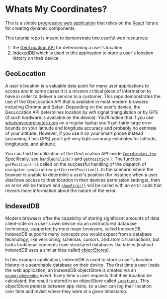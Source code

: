 # Whats My Coordinates?

This is a simple [progressive web application](https://developer.mozilla.org/en-US/docs/Web/Progressive_web_apps) that relies on the
[React](https://react.dev/) library for creating dynamic components. 

This tutorial repo is meant to demonstrate two userful web resources:

1. the [GeoLocation API](https://developer.mozilla.org/en-US/docs/Web/API/Geolocation_API) for determining a user's location
2. [IndexedDB](https://developer.mozilla.org/en-US/docs/Web/API/IndexedDB_API) which is used in this application to store a user's location history on their device

## GeoLocation

A user's location is a valuable data point for many user applications to access and in some cases it is a mission critical piece of information to have in order to
deliver a service to a customer. This repo demonstrates the use of the GeoLocation API that is available in most modern browsers including Chrome and Safari. Depending on the user's device, the GeoLocation API determines location by wifi signal triangulation or by GPS (if such hardware is available on the device). You'll notice that if you use [whatsmycoordinates.com](https://whatsmycoordinates.com) on a regular laptop you'll get fairly large error bounds on your latitude and longitude accuracy and probably no estimate of your altitude. However, if you use it on your smart phone instead (assuming it has GPS) you'll get very tight accuracy estimates for latitude, longitutude, and altitude. 

You can find the utilization of the GeoLocation API inside [`Coordinates.tsx`](/src/Coordinates.tsx). Specifically, see [`handleOnClick()`](/src/Coordinates.tsx#L63) and [`getPosition()`](/src/Coordinates.tsx#L73). The function `getPosition()` is called on the successful handling of the dispatch of `navigator.geolocation.getCurrentPosition()`. In the scenario where the browser is unable to determine a user's position (for instance when a user disallows access to their location in their devices permission settings), then an error will be thrown and [`showError()`](/src/Coordinates.tsx#L119) will be called with an error code that reveals more information about the nature of the error. 

## IndexedDB

Modern browsers offer the capability of storing significant amounts of data client-side on a user's own device via an unstructured database technology, supported by most major browsers, called IndexedDB. IndexedDB supports many concepts you would expect from a database technology, like versioning, schemas, cursors, and atomic transactions, but lacks traditional concepts from structured databases like tables (instead indexedDB uses a similar idea called [objectStores](https://developer.mozilla.org/en-US/docs/Web/API/IDBObjectStore)).

In this example application, indexedDB is used to store a user's location history in a searchable database on their device. The first time a user loads the web application, an indexedDB objectStore is created via an [`onupgradeneeded`](/src/Coordinates.tsx#L32) event. Every time a user requests that their location be calculated, the result is stored in an objectStore called [`Locations`](/src/Coordinates.tsx#L90). This objectStore persists between app visits, so a user can log their location over time and revisit where they were at a given timestamp. 
